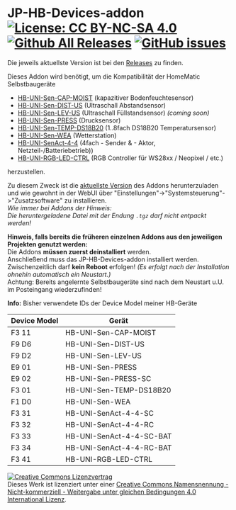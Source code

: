 # JP-HB-Devices-addon [![License: CC BY-NC-SA 4.0](https://img.shields.io/badge/License-CC%20BY--NC--SA%204.0-lightgrey.svg)](https://creativecommons.org/licenses/by-nc-sa/4.0/) [![Github All Releases](https://img.shields.io/github/downloads/jp112sdl/JP-HB-Devices-addon/total.svg)](https://github.com/jp112sdl/JP-HB-Devices-addon/releases) [![GitHub issues](https://img.shields.io/github/issues/jp112sdl/JP-HB-Devices-addon.svg)](https://github.com/jp112sdl/JP-HB-Devices-addon/issues)

Die jeweils aktuellste Version ist bei den [Releases](https://github.com/jp112sdl/JP-HB-Devices-addon/releases/latest) zu finden.

Dieses Addon wird benötigt, um die Kompatibilität der HomeMatic Selbstbaugeräte
- [HB-UNI-Sen-CAP-MOIST](https://github.com/jp112sdl/HB-UNI-Sen-CAP-MOIST) (kapazitiver Bodenfeuchtesensor)
- [HB-UNI-Sen-DIST-US](https://github.com/jp112sdl/HB-UNI-Sen-DIST-US) (Ultraschall Abstandsensor)
- [HB-UNI-Sen-LEV-US](https://github.com/jp112sdl/HB-UNI-Sen-LEV-US) (Ultraschall Füllstandsensor) _(coming soon)_ 
- [HB-UNI-Sen-PRESS](https://github.com/jp112sdl/HB-UNI-Sen-PRESS) (Drucksensor)
- [HB-UNI-Sen-TEMP-DS18B20](https://github.com/jp112sdl/HB-UNI-Sen-TEMP-DS18B20) (1..8fach DS18B20 Temperatursensor)
- [HB-UNI-Sen-WEA](https://github.com/jp112sdl/HB-UNI-Sen-WEA) (Wetterstation)
- [HB-UNI-SenAct-4-4](https://github.com/jp112sdl/HB-UNI-SenAct-4-4) (4fach - Sender & - Aktor, Netzteil-/Batteriebetrieb))
- [HB-UNI-RGB-LED-CTRL](https://github.com/jp112sdl/HB-UNI-RGB-LED-CTRL) (RGB Controller für WS28xx / Neopixel / etc.)

herzustellen.

Zu diesem Zweck ist die [aktuellste Version](https://github.com/jp112sdl/JP-HB-Devices-addon/releases/latest) des Addons herunterzuladen und wie gewohnt in der WebUI über "Einstellungen"->"Systemsteuerung"->"Zusatzsoftware" zu installieren.
<br>_Wie immer bei Addons der Hinweis:<br>Die heruntergeladene Datei mit der Endung `.tgz` darf nicht entpackt werden!_

**Hinweis, falls bereits die früheren einzelnen Addons aus den jeweiligen Projekten genutzt werden:**<br>
Die Addons **müssen zuerst deinstalliert** werden.<br>
Anschließend muss das JP-HB-Devices-addon installiert werden.<br>
Zwischenzeitlich darf **kein Reboot** erfolgen! _(Es erfolgt nach der Installation ohnehin automatisch ein Neustart.)_<br>
Achtung: Bereits angelernte Selbstbaugeräte sind nach dem Neustart u.U. im Posteingang wiederzufinden!

**Info:** Bisher verwendete IDs der Device Model meiner HB-Geräte

| Device Model | Gerät |
|--------|--------|
|F3 11 | HB-UNI-Sen-CAP-MOIST |
|F9 D6 | HB-UNI-Sen-DIST-US |
|F9 D2 | HB-UNI-Sen-LEV-US |
|E9 01 | HB-UNI-Sen-PRESS |
|E9 02 | HB-UNI-Sen-PRESS-SC |
|F3 01 | HB-UNI-Sen-TEMP-DS18B20 |
|F1 D0 | HB-UNI-Sen-WEA |
|F3 31 | HB-UNI-SenAct-4-4-SC|
|F3 32 | HB-UNI-SenAct-4-4-RC|
|F3 33 | HB-UNI-SenAct-4-4-SC-BAT|
|F3 34 | HB-UNI-SenAct-4-4-RC-BAT|
|F3 41 | HB-UNI-RGB-LED-CTRL |


<a rel="license" href="http://creativecommons.org/licenses/by-nc-sa/4.0/"><img alt="Creative Commons Lizenzvertrag" style="border-width:0" src="https://i.creativecommons.org/l/by-nc-sa/4.0/88x31.png" /></a><br />Dieses Werk ist lizenziert unter einer <a rel="license" href="http://creativecommons.org/licenses/by-nc-sa/4.0/">Creative Commons Namensnennung - Nicht-kommerziell - Weitergabe unter gleichen Bedingungen 4.0 International Lizenz</a>.
